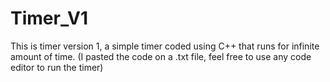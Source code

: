 # Timer_V1
This is timer version 1, a simple timer coded using C++ that runs for infinite amount of time. (I pasted the code on a .txt file, feel free to use any code editor to run the timer)
